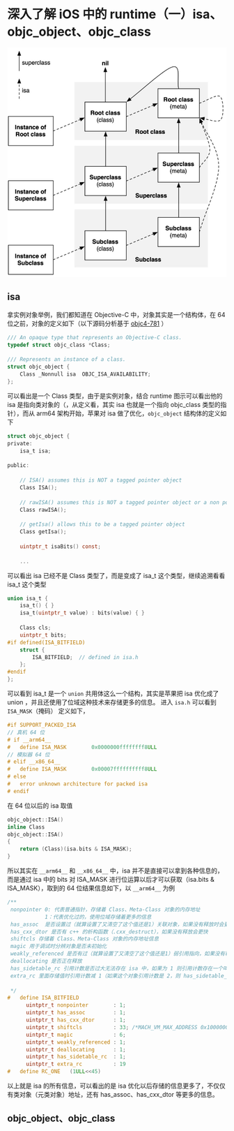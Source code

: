 # 深入了解 iOS 中的 runtime（一）isa、objc_object、objc_class 

![](https://github.com/loveway/Knowledge/blob/master/image/runtime_isa.png?raw=true)
## isa
拿实例对象举例，我们都知道在 Objective-C 中，对象其实是一个结构体，在 64 位之前，对象的定义如下（以下源码分析基于 [objc4-781](https://opensource.apple.com//source/objc4/) ）
```c
/// An opaque type that represents an Objective-C class.
typedef struct objc_class *Class;

/// Represents an instance of a class.
struct objc_object {
    Class _Nonnull isa  OBJC_ISA_AVAILABILITY;
};
```
可以看出是一个 Class 类型，由于是实例对象，结合 runtime 图示可以看出他的 isa 是指向类对象的（，从定义看，其实 isa 也就是一个指向 objc_class 类型的指针），而从 arm64 架构开始，苹果对 isa 做了优化，`objc_object` 结构体的定义如下
```c
struct objc_object {
private:
    isa_t isa;

public:

    // ISA() assumes this is NOT a tagged pointer object
    Class ISA();

    // rawISA() assumes this is NOT a tagged pointer object or a non pointer ISA
    Class rawISA();

    // getIsa() allows this to be a tagged pointer object
    Class getIsa();
    
    uintptr_t isaBits() const;
    
    ...
```
可以看出 isa 已经不是 Class 类型了，而是变成了 isa_t 这个类型，继续追溯看看 isa_t 这个类型
```c
union isa_t {
    isa_t() { }
    isa_t(uintptr_t value) : bits(value) { }

    Class cls;
    uintptr_t bits;
#if defined(ISA_BITFIELD)
    struct {
        ISA_BITFIELD;  // defined in isa.h
    };
#endif
};
```
可以看到 isa_t 是一个 `union` 共用体这么一个结构，其实是苹果把 isa 优化成了 union ，并且还使用了位域这种技术来存储更多的信息。
进入 `isa.h` 可以看到 `ISA_MASK`（掩码） 定义如下，
```c
#if SUPPORT_PACKED_ISA
// 真机 64 位
# if __arm64__
#   define ISA_MASK        0x0000000ffffffff8ULL
// 模拟器 64 位
# elif __x86_64__
#   define ISA_MASK        0x00007ffffffffff8ULL
# else
#   error unknown architecture for packed isa
# endif
```
在 64 位以后的 isa 取值
```c
objc_object::ISA() 
inline Class
objc_object::ISA()
{
    return (Class)(isa.bits & ISA_MASK);
}
```
所以其实在 `__arm64__` 和 `__x86_64__` 中，isa 并不是直接可以拿到各种信息的，而是通过 isa 中的 bits 对 ISA_MASK 进行位运算以后才可以获取（isa.bits & ISA_MASK），取到的 64 位结果信息如下，以 `__arm64__` 为例
```c
/**
 nonpointer 0: 代表普通指针，存储着 Class、Meta-Class 对象的内存地址
            1：代表优化过的，使用位域存储着更多的信息
 has_assoc  是否设置过（就算设置了又清空了这个值还是1）关联对象，如果没有释放时会更快
 has_cxx_dtor 是否有 c++ 的析构函数（.cxx_destruct），如果没有释放会更快
 shiftcls 存储着 Class、Meta-Class 对象的内存地址信息
 magic 用于调试时分辨对象是否未初始化
 weakly_referenced 是否有过（就算设置了又清空了这个值还是1）弱引用指向，如果没有释放时会更快
 deallocating 是否正在释放
 has_sidetable_rc 引用计数是否过大无法存在 isa 中，如果为 1 则引用计数存在一个叫 sideTable 的类属性中
 extra_rc 里面存储值时引用计数减 1（如果这个对象引用计数是 2，则 has_sidetable_rc = 1）
  
 */
#   define ISA_BITFIELD                                                      \
      uintptr_t nonpointer        : 1;                                       \
      uintptr_t has_assoc         : 1;                                       \
      uintptr_t has_cxx_dtor      : 1;                                       \
      uintptr_t shiftcls          : 33; /*MACH_VM_MAX_ADDRESS 0x1000000000*/ \
      uintptr_t magic             : 6;                                       \
      uintptr_t weakly_referenced : 1;                                       \
      uintptr_t deallocating      : 1;                                       \
      uintptr_t has_sidetable_rc  : 1;                                       \
      uintptr_t extra_rc          : 19
#   define RC_ONE   (1ULL<<45)
```
以上就是 isa 的所有信息，可以看出的是 isa 优化以后存储的信息更多了，不仅仅有类对象（元类对象）地址，还有 has_assoc、has_cxx_dtor 等更多的信息。

## objc_object、objc_class

